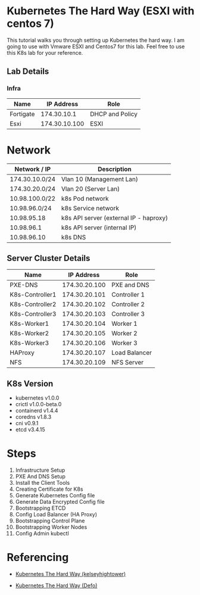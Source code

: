 # Kubernetes The Hard Way (ESXI with centos 7)

This tutorial walks you through setting up Kubernetes the hard way. I am going to use with Vmware ESXI and Centos7 for this lab. Feel free to use this K8s lab for your reference. 


## Lab Details

### Infra 
| Name  | IP Address | Role
---     | ---        | --- 
Fortigate | 174.30.10.1 | DHCP and Policy
Esxi    | 174.30.10.100 | ESXI

# Network 
Network / IP	| Description
--- | ---
174.30.10.0/24  | Vlan 10 (Management Lan)
174.30.20.0/24	| Vlan 20 (Server Lan)
10.98.100.0/22	| k8s Pod network
10.98.96.0/24	| k8s Service network
10.98.95.18	| k8s API server (external IP - haproxy)
10.98.96.1	| k8s API server (internal IP)
10.98.96.10	| k8s DNS

## Server Cluster Details

|   Name    |   IP Address | Role
| ---   | ---   | ---
PXE-DNS | 174.30.20.100 | PXE and DNS 
K8s-Controller1 | 174.30.20.101 | Controller 1
K8s-Controller2 | 174.30.20.102 | Controller 2
K8s-Controller3 | 174.30.20.103 | Controller 3
K8s-Worker1 | 174.30.20.104 | Worker 1
K8s-Worker2 | 174.30.20.105 | Worker 2
K8s-Worker3 | 174.30.20.106 | Worker 3
HAProxy | 174.30.20.107 | Load Balancer
NFS     | 174.30.20.109 | NFS Server

## K8s Version

- kubernetes v1.0.0
- crictl v1.0.0-beta.0
- containerd v1.4.4
- coredns v1.8.3
- cni v0.9.1
- etcd v3.4.15

# Steps

1. Infrastructure Setup
2. PXE And DNS Setup
3. Install the Client Tools
4. Creating Certificate for K8s
5. Generate Kubernetes Config file 
6. Generate Data Encrypted Config file
7. Bootstrapping ETCD
8. Config Load Balancer (HA Proxy)
9. Bootstrapping Control Plane
10. Bootstrapping Worker Nodes
11. Config Admin kubectl

# Referencing 

- [Kubernetes The Hard Way (kelseyhightower)](https://github.com/kelseyhightower/kubernetes-the-hard-way/tree/master)

- [Kubernetes The Hard Way (Defo)](https://github.com/defo89/kubernetes-the-hard-way-lab)